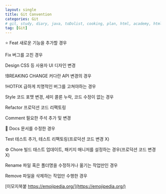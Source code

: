```yaml
---
layout: single
title: Git Convention
categories: Git
# git, study, diary, java, toDolist, cooking, plan, html, academy, html/css, JSP, Git
tag: [Git] 
---
```


⭐ Feat
새로운 기능을 추가할 경우


Fix
버그를 고친 경우


Design
CSS 등 사용자 UI 디자인 변경


!BREAKING CHANGE
커다란 API 변경의 경우


!HOTFIX
급하게 치명적인 버그를 고쳐야하는 경우


Style
코드 포맷 변경, 세미 콜론 누락, 코드 수정이 없는 경우


Refactor
프로덕션 코드 리팩토링


Comment
필요한 주석 추가 및 변경


📖 Docs
문서를 수정한 경우


Test
테스트 추가, 테스트 리팩토링(프로덕션 코드 변경 X)


⚙️ Chore
빌드 태스트 업데이트, 패키지 매니저를 설정하는 경우(프로덕션 코드 변경 X)


Rename
파일 혹은 폴더명을 수정하거나 옮기는 작업만인 경우


Remove
파일을 삭제하는 작업만 수행한 경우


[이모지복붙 https://emojipedia.org/](https://emojipedia.org/)
